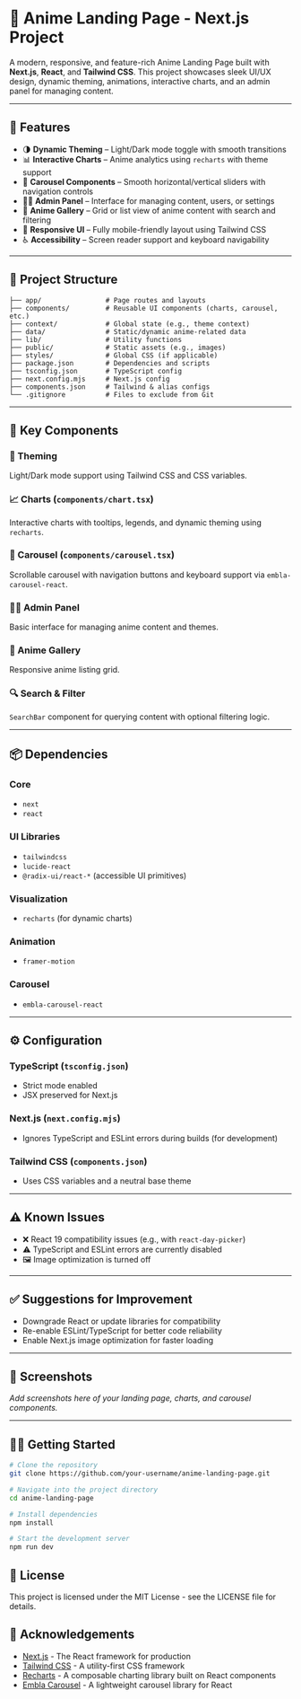 # 🌸 Anime Landing Page - Next.js Project

A modern, responsive, and feature-rich Anime Landing Page built with **Next.js**, **React**, and **Tailwind CSS**. This project showcases sleek UI/UX design, dynamic theming, animations, interactive charts, and an admin panel for managing content.

---

## 🚀 Features

- 🌗 **Dynamic Theming** – Light/Dark mode toggle with smooth transitions  
- 📊 **Interactive Charts** – Anime analytics using `recharts` with theme support  
- 🎠 **Carousel Components** – Smooth horizontal/vertical sliders with navigation controls  
- 🧑‍💻 **Admin Panel** – Interface for managing content, users, or settings  
- 🎴 **Anime Gallery** – Grid or list view of anime content with search and filtering  
- 🧭 **Responsive UI** – Fully mobile-friendly layout using Tailwind CSS  
- ♿ **Accessibility** – Screen reader support and keyboard navigability  

---

## 📁 Project Structure

```
├── app/                # Page routes and layouts
├── components/         # Reusable UI components (charts, carousel, etc.)
├── context/            # Global state (e.g., theme context)
├── data/               # Static/dynamic anime-related data
├── lib/                # Utility functions
├── public/             # Static assets (e.g., images)
├── styles/             # Global CSS (if applicable)
├── package.json        # Dependencies and scripts
├── tsconfig.json       # TypeScript config
├── next.config.mjs     # Next.js config
├── components.json     # Tailwind & alias configs
└── .gitignore          # Files to exclude from Git
```

---

## 🧩 Key Components

### 🎨 Theming  
Light/Dark mode support using Tailwind CSS and CSS variables.

### 📈 Charts (`components/chart.tsx`)  
Interactive charts with tooltips, legends, and dynamic theming using `recharts`.

### 🎠 Carousel (`components/carousel.tsx`)  
Scrollable carousel with navigation buttons and keyboard support via `embla-carousel-react`.

### 🧑‍💼 Admin Panel  
Basic interface for managing anime content and themes.

### 🎴 Anime Gallery  
Responsive anime listing grid.

### 🔍 Search & Filter  
`SearchBar` component for querying content with optional filtering logic.

---

## 📦 Dependencies

### Core
- `next`
- `react`

### UI Libraries
- `tailwindcss`
- `lucide-react`
- `@radix-ui/react-*` (accessible UI primitives)

### Visualization
- `recharts` (for dynamic charts)

### Animation
- `framer-motion`

### Carousel
- `embla-carousel-react`

---

## ⚙️ Configuration

### TypeScript (`tsconfig.json`)
- Strict mode enabled
- JSX preserved for Next.js

### Next.js (`next.config.mjs`)
- Ignores TypeScript and ESLint errors during builds (for development)

### Tailwind CSS (`components.json`)
- Uses CSS variables and a neutral base theme

---

## ⚠️ Known Issues

- ❌ React 19 compatibility issues (e.g., with `react-day-picker`)  
- ⚠️ TypeScript and ESLint errors are currently disabled  
- 🖼️ Image optimization is turned off  

---

## ✅ Suggestions for Improvement

- Downgrade React or update libraries for compatibility  
- Re-enable ESLint/TypeScript for better code reliability  
- Enable Next.js image optimization for faster loading  

---

## 📸 Screenshots

*Add screenshots here of your landing page, charts, and carousel components.*

---

## 🧑‍💻 Getting Started

```bash
# Clone the repository
git clone https://github.com/your-username/anime-landing-page.git

# Navigate into the project directory
cd anime-landing-page

# Install dependencies
npm install

# Start the development server
npm run dev
```

## 📄 License

This project is licensed under the MIT License - see the LICENSE file for details.

## 🙏 Acknowledgements

- [Next.js](https://nextjs.org/) - The React framework for production
- [Tailwind CSS](https://tailwindcss.com/) - A utility-first CSS framework
- [Recharts](https://recharts.org/) - A composable charting library built on React components
- [Embla Carousel](https://www.embla-carousel.com/) - A lightweight carousel library for React
